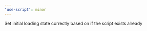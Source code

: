 ```yaml
---
'use-script': minor
---
```


Set initial loading state correctly based on if the script exists already
